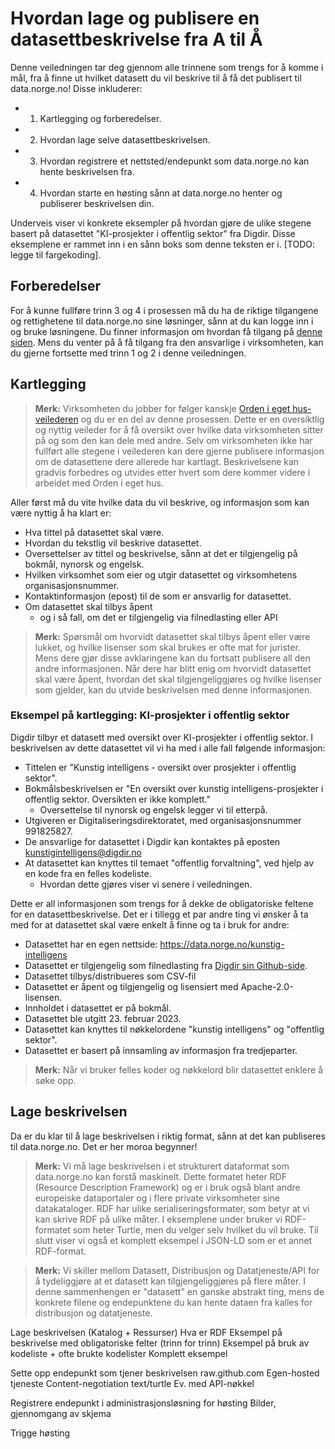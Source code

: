 # Hvordan lage og publisere en datasettbeskrivelse fra A til Å

Denne veiledningen tar deg gjennom alle trinnene som trengs for å komme i mål, fra å finne ut hvilket datasett du vil beskrive til å få det publisert til data.norge.no! Disse inkluderer:

- 1. Kartlegging og forberedelser.
- 2. Hvordan lage selve datasettbeskrivelsen.
- 3. Hvordan registrere et nettsted/endepunkt som data.norge.no kan hente beskrivelsen fra.
- 4. Hvordan starte en høsting sånn at data.norge.no henter og publiserer beskrivelsen din.

Underveis viser vi konkrete eksempler på hvordan gjøre de ulike stegene basert på datasettet "KI-prosjekter i offentlig sektor" fra Digdir. Disse eksemplene er rammet inn i en sånn boks som denne teksten er i. [TODO: legge til fargekoding].

## Forberedelser
For å kunne fullføre trinn 3 og 4 i prosessen må du ha de riktige tilgangene og rettighetene til data.norge.no sine løsninger, sånn at du kan logge inn i og bruke løsningene.
Du finner informasjon om hvordan få tilgang på [denne siden](TODO:lenke). Mens du venter på å få tilgang fra den ansvarlige i virksomheten, kan du gjerne fortsette med trinn 1 og 2 i denne veiledningen.


## Kartlegging

> **__Merk:__**
Virksomheten du jobber for følger kanskje [Orden i eget hus-veilederen](TODO:lenke) og du er en del av denne prosessen. Dette er en oversiktlig og nyttig veileder for å få oversikt over hvilke data virksomheten sitter på og som den kan dele med andre. Selv om virksomheten ikke har fullført alle stegene i veilederen kan dere gjerne publisere informasjon om de datasettene dere allerede har kartlagt. Beskrivelsene kan gradvis forbedres og utvides etter hvert som dere kommer videre i arbeidet med Orden i eget hus.

Aller først må du vite hvilke data du vil beskrive, og informasjon som kan være nyttig å ha klart er:
- Hva tittel på datasettet skal være.
- Hvordan du tekstlig vil beskrive datasettet.
- Oversettelser av tittel og beskrivelse, sånn at det er tilgjengelig på bokmål, nynorsk og engelsk.
- Hvilken virksomhet som eier og utgir datasettet og virksomhetens organisasjonsnummer.
- Kontaktinformasjon (epost) til de som er ansvarlig for datasettet.
- Om datasettet skal tilbys åpent
  - og i så fall, om det er tilgjengelig via filnedlasting eller API

> **__Merk:__**
Spørsmål om hvorvidt datasettet skal tilbys åpent eller være lukket, og hvilke lisenser som skal brukes er ofte mat for jurister. Mens dere gjør disse avklaringene kan du fortsatt publisere all den andre informasjonen. Når dere har blitt enig om hvorvidt datasettet skal være åpent, hvordan det skal tilgjengeliggjøres og hvilke lisenser som gjelder, kan du utvide beskrivelsen med denne informasjonen.

### Eksempel på kartlegging: KI-prosjekter i offentlig sektor
Digdir tilbyr et datasett med oversikt over KI-prosjekter i offentlig sektor. I beskrivelsen av dette datasettet vil vi ha med i alle fall følgende informasjon:

- Tittelen er "Kunstig intelligens - oversikt over prosjekter i offentlig sektor".
- Bokmålsbeskrivelsen er "En oversikt over kunstig intelligens-prosjekter i offentlig sektor. Oversikten er ikke komplett."
  - Oversettelse til nynorsk og engelsk legger vi til etterpå.
- Utgiveren er Digitaliseringsdirektoratet, med organisasjonsnummer 991825827.
- De ansvarlige for datasettet i Digdir kan kontaktes på eposten <kunstigintelligens@digdir.no>
- At datasettet kan knyttes til temaet "offentlig forvaltning", ved hjelp av en kode fra en felles kodeliste.
  - Hvordan dette gjøres viser vi senere i veiledningen.

Dette er all informasjonen som trengs for å dekke de obligatoriske feltene for en datasettbeskrivelse. Det er i tillegg et par andre ting vi ønsker å ta med for at datasettet skal være enkelt å finne og ta i bruk for andre:

- Datasettet har en egen nettside: <https://data.norge.no/kunstig-intelligens>
- Datasettet er tilgjengelig som filnedlasting fra [Digdir sin Github-side](https://github.com/Informasjonsforvaltning/ai-project-service/blob/main/ai_projects_norwegian_state%20-%20Oversatt_v1.csv).
- Datasettet tilbys/distribueres som CSV-fil
- Datasettet er åpent og tilgjengelig og lisensiert med Apache-2.0-lisensen.
- Innholdet i datasettet er på bokmål.
- Datasettet ble utgitt 23. februar 2023.
- Datasettet kan knyttes til nøkkelordene "kunstig intelligens" og "offentlig sektor".
- Datasettet er basert på innsamling av informasjon fra tredjeparter.


> **__Merk:__**
Når vi bruker felles koder og nøkkelord blir datasettet enklere å søke opp.




## Lage beskrivelsen
Da er du klar til å lage beskrivelsen i riktig format, sånn at det kan publiseres til data.norge.no. Det er her moroa begynner!

> **__Merk:__**
Vi må lage beskrivelsen i et strukturert dataformat som data.norge.no kan forstå maskinelt. Dette formatet heter RDF (Resource Description Framework) og er i bruk også blant andre europeiske dataportaler og i flere private virksomheter sine datakataloger. RDF har ulike serialiseringsformater, som betyr at vi kan skrive RDF på ulike måter. I eksemplene under bruker vi RDF-formatet som heter Turtle, men du velger selv hvilket du vil bruke. Til slutt viser vi også et komplett eksempel i JSON-LD som er et annet RDF-format.

> **__Merk:__**
Vi skiller mellom Datasett, Distribusjon og Datatjeneste/API for å tydeliggjøre at et datasett kan tilgjengeliggjøres på flere måter. I denne sammenhengen er "datasett" en ganske abstrakt ting, mens de konkrete filene og endepunktene du kan hente dataen fra kalles for distribusjon og datatjeneste.


Lage beskrivelsen (Katalog + Ressurser)
Hva er RDF
Eksempel på beskrivelse med obligatoriske felter (trinn for trinn)
Eksempel på bruk av kodeliste + ofte brukte kodelister
Komplett eksempel

Sette opp endepunkt som tjener beskrivelsen
raw.github.com
Egen-hosted tjeneste
Content-negotiation text/turtle
Ev. med API-nøkkel

Registrere endepunkt i administrasjonsløsning for høsting
Bilder, gjennomgang av skjema

Trigge høsting